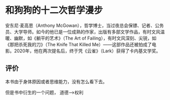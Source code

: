 # 和狗狗的十二次哲学漫步

安东尼·麦高恩（Anthony McGowan），哲学博士，当过夜总会保镖、记者、公务员、大学导师。如今的他已是一位成熟的作家，出版有多部文学作品，有时文风温暖、幽默，如《躺平的艺术》（The Art of Failing），有时文风深刻、尖锐，如《那把杀死我的刀》（The Knife That Killed Me）——这部作品还被拍成了电影。2020年，他在两次提名后，终于凭《云雀》（Lark）获得了卡内基文学奖。

## 评价

本书由于身体原因或者思维能力，没有怎么看下去。

但是书中衍生的一个问题， 道德-->权利